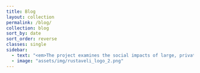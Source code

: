 ```yaml
---
title: Blog
layout: collection
permalink: /blog/
collection: blog
sort_by: date
sort_order: reverse
classes: single
sidebar:
  - text: "<em>The project examines the social impacts of large, private sector urban development in Batumi and Tbilisi. Socio-Spatial Georgia is funded by the Rustaveli National Science Foundation of Georgia under the grant program for fundamental research (grant number FR-18-862). The project is administered by Ivane Javakhishvili Tbilisi State University</em>"
  - image: "assets/img/rustaveli_logo_2.png"
---
```

